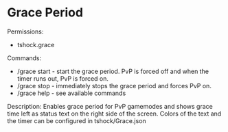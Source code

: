 # Grace Period
Permissions:
- tshock.grace

Commands:
- /grace start <TimeInSeconds> - start the grace period. PvP is forced off and when the timer runs out, PvP is forced on.
- /grace stop - immediately stops the grace period and forces PvP on.
- /grace help - see available commands

Description:
Enables grace period for PvP gamemodes and shows grace time left as status text on the right side of the screen.
Colors of the text and the timer can be configured in tshock/Grace.json
